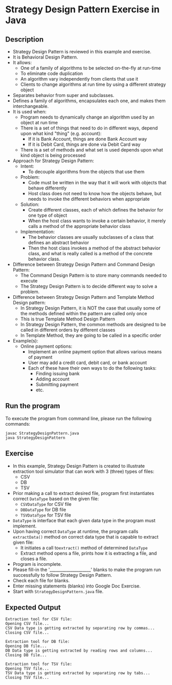 # Strategy Design Pattern Exercise in Java

## Description
* Strategy Design Pattern is reviewed in this example and exercise.
* It is Behavioral Design Pattern.
* It allows:
  * One of a family of algorithms to be selected on-the-fly at run-time
  * To eliminate code duplication
  * An algorithm vary independently from clients that use it
  * Clients to change algorithms at run time by using a different strategy object
* Separates behavior from super and subclasses.
* Defines a family of algorithms, encapsulates each one, and makes them interchangeable.
* It is used when:
  * Program needs to dynamically change an algorithm used by an object at run time
  * There is a set of things that need to do in different ways, depend upon what kind "thing" (e.g. account):
    * If it is Bank Account, things are done Bank Account way
    * If it is Debit Card, things are done via Debit Card way
  * There is a set of methods and what set is used depends upon what kind object is being processed
* Approach for Strategy Design Pattern:
  * Intent:
    * To decouple algorithms from the objects that use them
  * Problem:
    * Code must be written in the way that it will work with objects that behave differently
    * Host class does not need to know how the objects behave, but needs to invoke the different behaviors when
    appropriate
  * Solution:
    * Create different classes, each of which defines the behavior for one type of object
    * When the host class wants to invoke a certain behavior, it merely calls a method of the appropriate behavior class
  * Implementation:
    * The behavior classes are usually subclasses of a class that defines an abstract behavior
    * Then the host class invokes a method of the abstract behavior class, and what is really called is a method of the
      concrete behavior class.
* Difference between Strategy Design Pattern and Command Design Pattern:
  * The Command Design Pattern is to store many commands needed to execute
  * The Strategy Design Pattern is to decide different way to solve a problem.
* Difference between Strategy Design Pattern and Template Method Design pattern:
  * In Strategy Design Pattern, it is NOT the case that usually some of the methods defined within the pattern are
    called only once
   * This is true Template Method Design Pattern
  - In Strategy Design Pattern, the common methods are designed to be called in different orders by different classes
  - In Template Method, they are going to be called in a specific order
* Example(s):
  * Online payment options:
    * Implement an online payment option that allows various means of payment
    * User may add a credit card, debit card, or bank account
    * Each of these have their own ways to do the following tasks:
      * Finding issuing bank
      * Adding account
      * Submitting payment
      * etc.

## Run the program
To execute the program from command line, please run the following commands:
```
javac StrategyDesignPattern.java
java StrategyDesignPattern
```

## Exercise
* In this example, Strategy Design Pattern is created to illustrate extraction tool simulator that can work with 3
(three) types of files:
  * CSV
  * DB
  * TSV
* Prior making a call to extract desired file, program first instantiates correct `DataType` based on the given file:
  * `CSVDataType` for CSV file
  * `DBDataType` for DB file
  * `TSVDataType` for TSV file
* `DataType` is interface that each given data type in the program must implement.
* Upon having correct `DataType` at runtime, the program calls `extractData()` method on correct data type that is
capable to extract given file:
  * It initiates a call to`extract()` method of determined `DataType`
  * Extract method opens a file, prints how it is extracting a file, and closes a file.
* Program is incomplete.
* Please fill-in the '____________________'  blanks to make the program run successfully to follow Strategy Design
Pattern.
* Check each file for blanks.
* Enter missing statements (blanks) into Google Doc Exercise.
* Start with `StrategyDesignPattern.java` file.

## Expected Output

```
Extraction tool for CSV file:
Opening CSV file...
CSV Data type is getting extracted by separating row by commas...
Closing CSV file...

Extraction tool for DB file:
Opening DB file...
DB Data type is getting extracted by reading rows and columns...
Closing DB file...

Extraction tool for TSV file:
Opening TSV file...
TSV Data type is getting extracted by separating row by tabs...
Closing TSV file...
```
